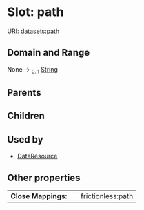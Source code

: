 
# Slot: path




URI: [datasets:path](https://w3id.org/linkml/manifesto/path)


## Domain and Range

None &#8594;  <sub>0..1</sub> [String](types/String.md)

## Parents


## Children


## Used by

 * [DataResource](DataResource.md)

## Other properties

|  |  |  |
| --- | --- | --- |
| **Close Mappings:** | | frictionless:path |


